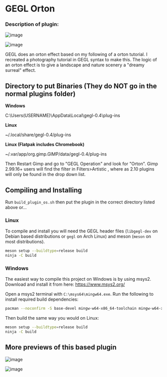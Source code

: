# GEGL Orton

### Description of plugin: 

![image](https://github.com/user-attachments/assets/cc260487-9eae-4c94-8737-7ec44c39b79a)

![image](https://github.com/user-attachments/assets/c74d24d5-036a-4a3a-b739-916f2d372a25)

GEGL does an orton effect based on my following of a orton tutorial. I recreated a photography tutorial in GEGL syntax to make this.
The logic of an orton effect is to give a landscape and nature scenery a "dreamy surreal" effect.

## Directory to put Binaries (They do NOT go in the normal plugins folder)

**Windows**

 C:\Users\(USERNAME)\AppData\Local\gegl-0.4\plug-ins

 **Linux**

~/.local/share/gegl-0.4/plug-ins

 **Linux (Flatpak includes Chromebook)**

~/.var/app/org.gimp.GIMP/data/gegl-0.4/plug-ins

Then Restart Gimp and go to "GEGL Operation" and look for "Orton". Gimp 2.99.16+ users will find the filter in Filters>Artistic , where as 2.10 plugins will only be found in the drop down list.


## Compiling and Installing

Run `build_plugin_os.sh` then put the plugin in the correct directory listed above or...

### Linux

To compile and install you will need the GEGL header files (`libgegl-dev` on
Debian based distributions or `gegl` on Arch Linux) and meson (`meson` on
most distributions).

```bash
meson setup --buildtype=release build
ninja -C build

```

### Windows

The easiest way to compile this project on Windows is by using msys2.  Download
and install it from here: https://www.msys2.org/

Open a msys2 terminal with `C:\msys64\mingw64.exe`.  Run the following to
install required build dependencies:

```bash
pacman --noconfirm -S base-devel mingw-w64-x86_64-toolchain mingw-w64-x86_64-meson mingw-w64-x86_64-gegl
```

Then build the same way you would on Linux:

```bash
meson setup --buildtype=release build
ninja -C build
```

  
  ## More previews of this based plugin

  ![image](https://github.com/user-attachments/assets/ad591124-a1d2-4764-80a8-9121457d62f1)

  ![image](https://github.com/user-attachments/assets/75e6dabc-bca0-444b-b748-2a4ba8b49908)

